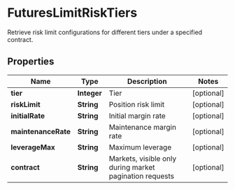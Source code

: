 

# FuturesLimitRiskTiers

Retrieve risk limit configurations for different tiers under a specified contract.
## Properties

Name | Type | Description | Notes
------------ | ------------- | ------------- | -------------
**tier** | **Integer** | Tier |  [optional]
**riskLimit** | **String** | Position risk limit |  [optional]
**initialRate** | **String** | Initial margin rate |  [optional]
**maintenanceRate** | **String** | Maintenance margin rate |  [optional]
**leverageMax** | **String** | Maximum leverage |  [optional]
**contract** | **String** | Markets, visible only during market pagination requests |  [optional]



